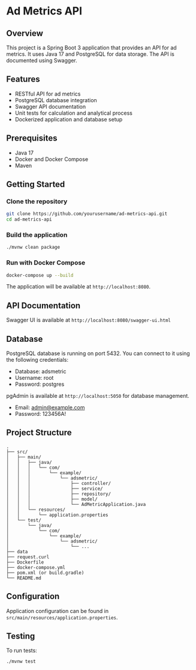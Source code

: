 # Ad Metrics API

## Overview
This project is a Spring Boot 3 application that provides an API for ad metrics. It uses Java 17 and PostgreSQL for data storage. The API is documented using Swagger.

## Features
- RESTful API for ad metrics
- PostgreSQL database integration
- Swagger API documentation
- Unit tests for calculation and analytical process
- Dockerized application and database setup

## Prerequisites
- Java 17
- Docker and Docker Compose
- Maven

## Getting Started

### Clone the repository
```bash
git clone https://github.com/yourusername/ad-metrics-api.git
cd ad-metrics-api
```

### Build the application
```bash
./mvnw clean package
```


### Run with Docker Compose
```bash
docker-compose up --build
```

The application will be available at `http://localhost:8080`.

## API Documentation
Swagger UI is available at `http://localhost:8080/swagger-ui.html`

## Database
PostgreSQL database is running on port 5432. You can connect to it using the following credentials:
- Database: adsmetric
- Username: root
- Password: postgres

pgAdmin is available at `http://localhost:5050` for database management.
- Email: admin@example.com
- Password: 123456A!

## Project Structure
```
.
├── src/
│   ├── main/
│   │   ├── java/
│   │   │   └── com/
│   │   │       └── example/
│   │   │           └── adsmetric/
│   │   │               ├── controller/
│   │   │               ├── service/
│   │   │               ├── repository/
│   │   │               ├── model/
│   │   │               └── AdMetricApplication.java
│   │   └── resources/
│   │       └── application.properties
│   └── test/
│       └── java/
│           └── com/
│               └── example/
│                   └── adsmetric/
│                       └── ...
├── data
├── request.curl
├── Dockerfile
├── docker-compose.yml
├── pom.xml (or build.gradle)
└── README.md
```

## Configuration
Application configuration can be found in `src/main/resources/application.properties`.

## Testing
To run tests:
```bash
./mvnw test
```
